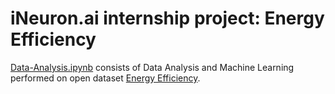 # iNeuron.ai internship project: Energy Efficiency

[Data-Analysis.ipynb](/Data-Analysis.ipynb) consists of Data Analysis and Machine Learning performed on open dataset [Energy Efficiency](https://archive.ics.uci.edu/ml/datasets/energy+efficiency).
